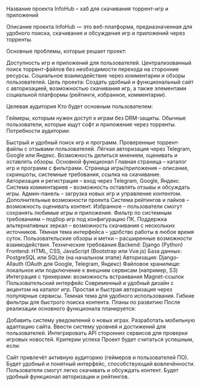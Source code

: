 Название проекта
InfoHub – хаб для скачивания торрент-игр и приложений

Описание проекта
InfoHub — это веб-платформа, предназначенная для удобного поиска, скачивания и обсуждения игр и приложений через торренты.

Основные проблемы, которые решает проект:

Доступность игр и приложений для пользователей.
Централизованный поиск торрент-файлов без необходимости перехода на сторонние ресурсы.
Социальное взаимодействие через комментарии и обзоры пользователей.
Цель проекта:
Создать удобный и функциональный сайт с авторизацией, возможностью скачивания игр, а также элементами социальной платформы (рейтинги, избранное, комментарии).

Целевая аудитория
Кто будет основным пользователем:

Геймеры, которым нужен доступ к играм без DRM-защиты.
Обычные пользователи, которые ищут софт и приложения через торренты.
Потребности аудитории:

Быстрый и удобный поиск игр и программ.
Проверенные торрент-файлы с отзывами пользователей.
Лёгкая авторизация через Telegram, Google или Яндекс.
Возможность делиться мнением, оценивать и оставлять обзоры.
Основной функционал
Главная страница – каталог игр и программ с фильтрами.
Страница игры/приложения – описание, скриншоты, системные требования, ссылка на скачивание.
Авторизация и регистрация – вход через Telegram, Google, Яндекс.
Система комментариев – возможность оставлять отзывы и обсуждать игры.
Админ-панель – загрузка новых игр и управление контентом.
Дополнительные возможности проекта
Система рейтингов и лайков – возможность оценивать контент.
Избранное – пользователи смогут сохранять любимые игры и приложения.
Фильтр по системным требованиям – подбор игр под конфигурацию ПК.
Поддержка альтернативных зеркал – возможность скачивания с нескольких источников.
Тёмная тема интерфейса – удобство работы в любое время суток.
Пользовательские обзоры и метки – расширенные возможности взаимодействия.
Технические требования
Backend: Django (Python)
Frontend: HTML, CSS, JavaScript (Bootstrap или Vue.js)
База данных: PostgreSQL или SQLite (на начальном этапе)
Авторизация: Django-Allauth (OAuth для Google, Telegram, Яндекс)
Файловое хранилище: локальное или подключение к внешним сервисам (например, S3)
Интеграция с трекерами: возможность встраивания Magnet-ссылок
Пользовательский интерфейс
Современный и удобный дизайн с акцентом на каталог игр.
Простая и быстрая авторизация через популярные сервисы.
Темная тема для удобного использования.
Гибкие фильтры для быстрого поиска контента.
Планы по развитию
После реализации основного функционала планируется:

Добавить систему уведомлений о новых играх.
Разработать мобильную адаптацию сайта.
Ввести систему уровней и достижений для пользователей.
Интегрировать API сторонних сервисов для проверки игровых новостей.
Критерии успеха
Проект будет считаться успешным, если:

Сайт привлечёт активную аудиторию (геймеров и пользователей ПО).
Будет удобный и понятный интерфейс, способствующий вовлечённости.
Пользователи смогут легко скачивать и обсуждать контент.
Будет удобный функционал авторизации и рейтингов.
